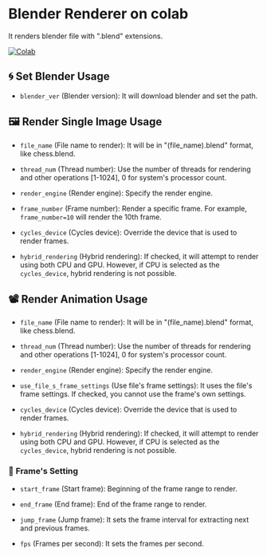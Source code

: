 # **Blender Renderer on colab**
It renders blender file with ".blend" extensions.

[![Colab](https://img.shields.io/badge/Colab-F9AB00?style=for-the-badge&logo=googlecolab&color=525252)](https://colab.research.google.com/github/09u2h4n/blender_renderer/blob/main/blender_renderer_v01.ipynb)

## 🌀 **Set Blender Usage**

- `blender_ver` (Blender version): It will download blender and set the path.

## 🖼️ **Render Single Image Usage**

- `file_name` (File name to render): It will be in "(file_name).blend" format, like chess.blend.

- `thread_num` (Thread number): Use the number of threads for rendering and other operations [1-1024], 0 for system's processor count.

- `render_engine` (Render engine): Specify the render engine.

- `frame_number` (Frame number): Render a specific frame. For example, `frame_number=10` will render the 10th frame.

- `cycles_device` (Cycles device): Override the device that is used to render frames.

- `hybrid_rendering` (Hybrid rendering): If checked, it will attempt to render using both CPU and GPU. However, if CPU is selected as the `cycles_device`, hybrid rendering is not possible.

## 📽️ **Render Animation Usage**

- `file_name` (File name to render): It will be in "(file_name).blend" format, like chess.blend.

- `thread_num` (Thread number): Use the number of threads for rendering and other operations [1-1024], 0 for system's processor count.

- `render_engine` (Render engine): Specify the render engine.

- `use_file_s_frame_settings` (Use file's frame settings): It uses the file's frame settings. If checked, you cannot use the frame's own settings.

- `cycles_device` (Cycles device): Override the device that is used to render frames.

- `hybrid_rendering` (Hybrid rendering): If checked, it will attempt to render using both CPU and GPU. However, if CPU is selected as the `cycles_device`, hybrid rendering is not possible.

### 📅 **Frame's Setting**

- `start_frame` (Start frame): Beginning of the frame range to render.

- `end_frame` (End frame): End of the frame range to render.

- `jump_frame` (Jump frame): It sets the frame interval for extracting next and previous frames.

- `fps` (Frames per second): It sets the frames per second.
